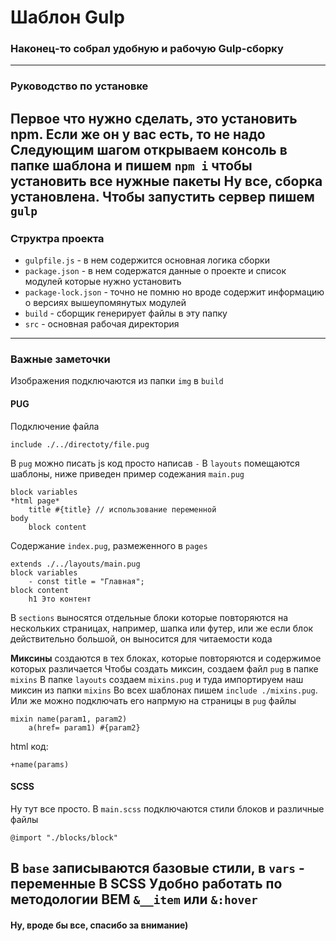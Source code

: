 # Шаблон Gulp
### Наконец-то собрал удобную и рабочую Gulp-сборку
---
### Руководство по установке
Первое что нужно сделать, это установить npm. Если же он у вас есть, то не надо
Следующим шагом открываем консоль в папке шаблона и пишем `npm i` чтобы установить все нужные пакеты
Ну все, сборка установлена. Чтобы запустить сервер пишем `gulp`
---
### Структра проекта
- `gulpfile.js` - в нем содержится основная логика сборки
- `package.json` - в нем содержатся данные о проекте и список модулей которые нужно установить
- `package-lock.json` - точно не помню но вроде содержит информацию о версиях вышеупомянутых модулей
- `build` - сборщик генерирует файлы в эту папку
- `src` - основная рабочая директория
---

### Важные заметочки
Изображения подключаются из папки `img` в `build`
#### PUG
Подключение файла
```
include ./../directoty/file.pug
```
В `pug` можно писать js код просто написав `-`
В `layouts` помещаются шаблоны, ниже приведен пример содежания `main.pug`
```
block variables
*html page*
    title #{title} // использование переменной
body
    block content
```
Содержание `index.pug`, размеженного в `pages`
```
extends ./../layouts/main.pug
block variables
    - const title = "Главная";
block content
    h1 Это контент
```
В `sections` выносятся отдельные блоки которые повторяются на нескольких страницах, например, шапка или футер, или же если блок действительно большой, он выносится для читаемости кода

__Миксины__ создаются в тех блоках, которые повторяются и содержимое которых различается
Чтобы создать миксин, создаем файл `pug` в папке `mixins`
В папке `layouts` создаем `mixins.pug` и туда импортируем наш миксин из папки `mixins`
Во всех шаблонах пишем `include ./mixins.pug`. Или же можно подключать его напрмую на страницы в `pug` файлы
```
mixin name(param1, param2)
    a(href= param1) #{param2}
```
html код:
```
+name(params)
```

#### SCSS
Ну тут все просто. В `main.scss` подключаются стили блоков и различные файлы
```
@import "./blocks/block"
```
В `base` записываются базовые стили, в `vars` - переменные
В SCSS Удобно работать по методологии BEM `&__item` или `&:hover`
---
#### Ну, вроде бы все, спасибо за внимание)